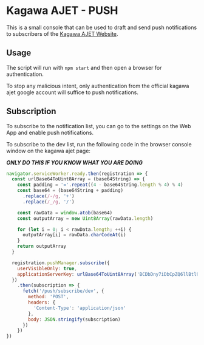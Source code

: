 # Kagawa AJET - PUSH

This is a small console that can be used to draft and send push notifications to subscribers of the [Kagawa AJET Website](https://kagawa-ajet.herokuapp.com).

## Usage

The script will run with ```npm start``` and then open a browser for authentication.

To stop any malicious intent, only authentication from the official kagawa ajet google account will suffice to push notifications.

## Subscription

To subscribe to the notification list, you can go to the settings on the Web App and enable push notifications.

To subscribe to the dev list, run the following code in the browser console window on the kagawa ajet page:

***ONLY DO THIS IF YOU KNOW WHAT YOU ARE DOING***

```js
navigator.serviceWorker.ready.then(registration => {
  const urlBase64ToUint8Array = (base64String) => {
    const padding = '='.repeat((4 - base64String.length % 4) % 4)
    const base64 = (base64String + padding)
      .replace(/-/g, '+')
      .replace(/_/g, '/')

    const rawData = window.atob(base64)
    const outputArray = new Uint8Array(rawData.length)

    for (let i = 0; i < rawData.length; ++i) {
      outputArray[i] = rawData.charCodeAt(i)
    }
    return outputArray
  }

  registration.pushManager.subscribe({
    userVisibleOnly: true,
    applicationServerKey: urlBase64ToUint8Array('BCDbDny7iDbCpZQ6llBtl9ANwZBTVXD8EgofXbuGAXzp0Ku7NbYbMlR9BJvhj7oOQEUs-uofTQNpnUGDpyWl2FI')
  })
    .then(subscription => {
      fetch('/push/subscribe/dev', {
        method: 'POST',
        headers: {
          'Content-Type': 'application/json'
        },
        body: JSON.stringify(subscription)
      })
    })
})
```